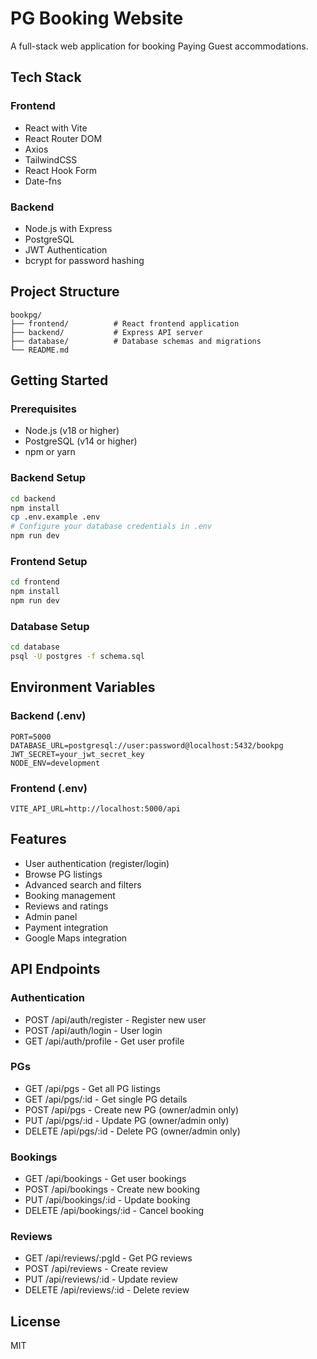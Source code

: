# PG Booking Website

A full-stack web application for booking Paying Guest accommodations.

## Tech Stack

### Frontend
- React with Vite
- React Router DOM
- Axios
- TailwindCSS
- React Hook Form
- Date-fns

### Backend
- Node.js with Express
- PostgreSQL
- JWT Authentication
- bcrypt for password hashing

## Project Structure

```
bookpg/
├── frontend/          # React frontend application
├── backend/           # Express API server
├── database/          # Database schemas and migrations
└── README.md
```

## Getting Started

### Prerequisites
- Node.js (v18 or higher)
- PostgreSQL (v14 or higher)
- npm or yarn

### Backend Setup

```bash
cd backend
npm install
cp .env.example .env
# Configure your database credentials in .env
npm run dev
```

### Frontend Setup

```bash
cd frontend
npm install
npm run dev
```

### Database Setup

```bash
cd database
psql -U postgres -f schema.sql
```

## Environment Variables

### Backend (.env)
```
PORT=5000
DATABASE_URL=postgresql://user:password@localhost:5432/bookpg
JWT_SECRET=your_jwt_secret_key
NODE_ENV=development
```

### Frontend (.env)
```
VITE_API_URL=http://localhost:5000/api
```

## Features

- User authentication (register/login)
- Browse PG listings
- Advanced search and filters
- Booking management
- Reviews and ratings
- Admin panel
- Payment integration
- Google Maps integration

## API Endpoints

### Authentication
- POST /api/auth/register - Register new user
- POST /api/auth/login - User login
- GET /api/auth/profile - Get user profile

### PGs
- GET /api/pgs - Get all PG listings
- GET /api/pgs/:id - Get single PG details
- POST /api/pgs - Create new PG (owner/admin only)
- PUT /api/pgs/:id - Update PG (owner/admin only)
- DELETE /api/pgs/:id - Delete PG (owner/admin only)

### Bookings
- GET /api/bookings - Get user bookings
- POST /api/bookings - Create new booking
- PUT /api/bookings/:id - Update booking
- DELETE /api/bookings/:id - Cancel booking

### Reviews
- GET /api/reviews/:pgId - Get PG reviews
- POST /api/reviews - Create review
- PUT /api/reviews/:id - Update review
- DELETE /api/reviews/:id - Delete review

## License

MIT
